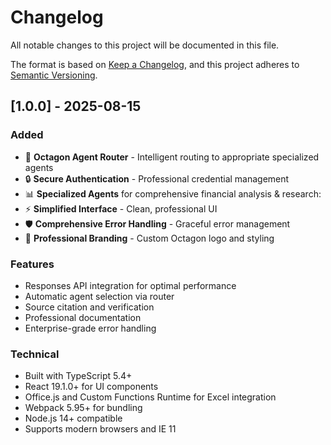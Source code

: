 # Changelog

All notable changes to this project will be documented in this file.

The format is based on [Keep a Changelog](https://keepachangelog.com/en/1.0.0/),
and this project adheres to [Semantic Versioning](https://semver.org/spec/v2.0.0.html).

## [1.0.0] - 2025-08-15

### Added

- 🎯 **Octagon Agent Router** - Intelligent routing to appropriate specialized agents
- 🔒 **Secure Authentication** - Professional credential management
- 📊 **Specialized Agents** for comprehensive financial analysis & research:
- ⚡ **Simplified Interface** - Clean, professional UI
- 🛡️ **Comprehensive Error Handling** - Graceful error management
- 🎨 **Professional Branding** - Custom Octagon logo and styling

### Features

- Responses API integration for optimal performance
- Automatic agent selection via router
- Source citation and verification
- Professional documentation
- Enterprise-grade error handling

### Technical

- Built with TypeScript 5.4+
- React 19.1.0+ for UI components
- Office.js and Custom Functions Runtime for Excel integration
- Webpack 5.95+ for bundling
- Node.js 14+ compatible
- Supports modern browsers and IE 11
